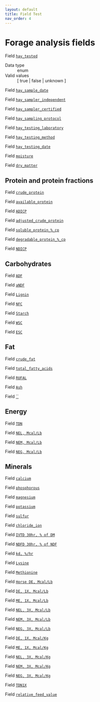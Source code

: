 ```yaml
---
layout: default
title: Field Test
nav_order: 4
---
```

# Forage analysis fields

Field [`hay_tested`]()
<dl>
  <dt>Data type</dt>
  <dd>enum</dd>
  <dt>Valid values</dt>
  <dd>[ true | false | unknown ]</dd>
</dl>

Field [`hay_sample_date`]()

Field [`hay_sampler_independent`]()

Field [`hay_sampler_certified`]()

Field [`hay_sampling_protocol`]()

Field [`hay_testing_laboratory`]()

Field [`hay_testing_method`]()

Field [`hay_testing_date`]()

Field [`moisture`]()

Field [`dry_matter`]()

## Protein and protein fractions

Field [`crude_protein`]()

Field [`available_protein`]()

Field [`ADICP`]()

Field [`adjusted_crude_protein`]()

Field [`soluble_protein_%_cp`]()

Field [`degradable_protein_%_cp`]()

Field [`NDICP`]()

## Carbohydrates

Field [`ADF`]()

Field [`aNDF`]()

Field [`Lignin`]()

Field [`NFC`]()

Field [`Starch`]()

Field [`WSC`]()

Field [`ESC`]()

## Fat

Field [`crude_fat`]()

Field [`total_fatty_acids`]()

Field [`RUFAL`]()

Field [`Ash`]()

Field [``]()

## Energy

Field [`TDN`]()

Field [`NEL, Mcal/Lb`]()

Field [`NEM, Mcal/Lb`]()

Field [`NEG, Mcal/Lb`]()

## Minerals

Field [`calcium`]()

Field [`phosphorous`]()

Field [`magnesium`]()

Field [`potassium`]()

Field [`sulfur`]()

Field [`chloride_ion`]()

Field [`IVTD 30hr, % of DM`]()

Field [`NDFD 30hr, % of NDF`]()

Field [`kd, %/hr`]()

Field [`Lysine`]()

Field [`Methionine`]()

Field [`Horse DE, Mcal/Lb`]()

Field [`DE, 1X, Mcal/Lb`]()

Field [`ME, 1X, Mcal/Lb`]()

Field [`NEL, 3X, Mcal/Lb`]()

Field [`NEM, 3X, Mcal/Lb`]()

Field [`NEG, 3X, Mcal/Lb`]()

Field [`DE, 1X, Mcal/Kg`]()

Field [`ME, 1X, Mcal/Kg`]()

Field [`NEL, 3X, Mcal/Kg`]()

Field [`NEM, 3X, Mcal/Kg`]()

Field [`NEG, 3X, Mcal/Kg`]()

Field [`TDN1X`]()

Field [`relative_feed_value`]()

